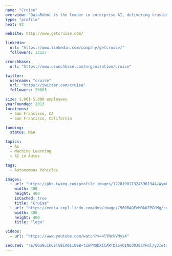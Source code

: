 ```yaml
---
name: "Cruise"
overview: "DataRobot is the leader in enterprise AI, delivering trusted AI technology and ROI enablement services to global enterprises. Learn more at https://t.co/KudGk1wzvJ."
type: "profile"
heat: 92

website: http://www.getcruise.com/

linkedin:
  url: "https://www.linkedin.com/company/getcruise/"
  followers: 33127

crunchbase:
  url: "https://www.crunchbase.com/organization/cruise"

twitter:
  username: "cruise"
  url: "https://twitter.com/cruise"
  followers: 20083

size: 1,001-5,000 employees
yearFounded: 2013
locations:
  - San Francisco, CA
  - San Francisco, California

funding:
  status: M&A

topics:
  - AI
  - Machine Learning
  - AI in Autos

tags:
  - Autonomous Vehicles

images:
  - url: "https://pbs.twimg.com/profile_images/1228190173243961344/WymFcFVK_400x400.png"
    width: 400
    height: 400
    isCached: true
    title: "Cruise"
  - url: "https://media-exp1.licdn.com/dms/image/C560BAQEeMRk0ZPGOMg/company-logo_200_200/0?e=1594857600&v=beta&t=uI3Q5e06ECZMGvb_FCOmryqEYCz4WQSyxkpgLYb-Gac"
    width: 400
    height: 400
    title: "logo"

videos:
  - url: "https://www.youtube.com/watch?v=4lYNckVMys4"

secured: "rE/GGa9u1k6ST58iA0IiO9B+tZnPWQDXiCARTDs5vOINbdOJ0cYFml/y3Ieta5OdDhXrvi631RZm1lHfIWUlwlXQNMbUdvpw7wki3KNVE4aJkFlQgg8+dC+6hXfHqgApbWAHQlZPa1oHIoHa7TdBtg9jkzUp3EBXvhy3IU6gryVi8hAz4w5sGyWONy7LcLv7ivKCtMrxBH5+Nx8Hwuvp08g3eV4GEOGW2Z6//ee2RUqT+T5vmRg9gkzWSTmCUMdxJ5MWeRcGHx9TFMpctVNZzwdDGboe6qnbO5p6ApMpuvfAUqn9FOaZ86LedQbZIwcuAPzX7NUPtFBvBGgLdY8zT1XvylSxZnYb/yHAHC06RzK21UENVv8hjQyp9p6gE6hL7Qy1R6OZF1EW7gX2jn/0GwEgxXCuSSkoOiC1iMj8Rlg=;NeBFT3fTN/jd2RQLlam9Pw=="
---
```


